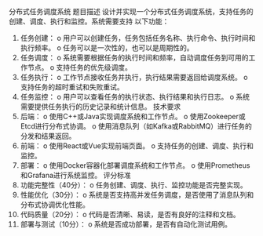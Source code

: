 分布式任务调度系统
题目描述
设计并实现一个分布式任务调度系统，支持任务的创建、调度、执行和监控。系统需要支持
以下功能：
1. 任务创建：
o 用户可以创建任务，任务包括任务名称、执行命令、执行时间和执行频率。
o 任务可以是一次性的，也可以是周期性的。
2. 任务调度：
o 系统需要根据任务的执行时间和频率，自动调度任务到可用的工作节点。
o 支持任务的优先级调度。
3. 任务执行：
o 工作节点接收任务并执行，执行结果需要返回给调度系统。
o 支持任务的超时重试和失败重试。
4. 任务监控：
o 用户可以查看任务的执行状态、执行结果和执行日志。
o 系统需要提供任务执行的历史记录和统计信息。
技术要求
1. 后端：
o 使用C++或Java实现调度系统和工作节点。
o 使用Zookeeper或Etcd进行分布式协调。
o 使用消息队列（如Kafka或RabbitMQ）进行任务的分发和结果返回。
2. 前端：
o 使用React或Vue实现前端页面。
o 支持任务的创建、调度、执行和监控。
3. 部署：
o 使用Docker容器化部署调度系统和工作节点。
o 使用Prometheus和Grafana进行系统监控。
评分标准
1. 功能完整性（40分）：
o 任务创建、调度、执行、监控功能是否完整实现。
2. 性能优化（30分）：
o 系统是否支持高并发任务调度，是否使用了消息队列和分布式协调优化性能。
3. 代码质量（20分）：
o 代码是否清晰、易读，是否有良好的注释和文档。
4. 部署与测试（10分）：
o 系统是否成功部署，是否有自动化测试用例。
